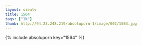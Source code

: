 ```yaml
--- 
layout: sieutv
title: 1564
tags: ["1k"]
thumb: http://94.23.248.219/absoluporn-1/image/002/1564.jpg
---
```

{% include absoluporn key="1564" %} 
